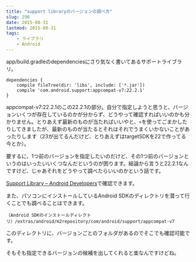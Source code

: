 ```yaml
---
title: "support libraryのバージョンの調べ方"
slug: 296
date: 2015-08-31
lastmod: 2015-08-31
tags:
    - ライブラリ
    - Android
---
```


app/build.gradleのdependenciesにさり気なく書いてあるサポートライブラリ。


```
dependencies {
    compile fileTree(dir: 'libs', include: ['*.jar'])
    compile 'com.android.support:appcompat-v7:22.2.1'
}
```

appcompat-v7:22.2.1のこの22.2.1の部分。自分で指定しようと思うと、バージョンいくつが存在しているのかが分からず、どうやって確認すればいいのかも分かりません。とりあえず最新のものが当たればいいやと、`+`を使ってごまかしたりしてきましたが、最新のものが当たるとそれはそれでうまくいかないことがあったりします（23が出てるんだけど、とりあえずはtargetSDKを22で作ってる今とか）。

要するに、1つ前のバージョンを指定したいのだけど、その1つ前のバージョンというのはいったいいくつなんだというのが困ります。結論から言うと22.2.1なんですけど、じゃあそれをどうやって調べたらいいのかという話です。

<a href="http://developer.android.com/tools/support-library/index.html">Support Library &#8211; Android Developers</a>で確認できます。

また、パソコンにインストールしているAndroid SDKのディレクトリを潜って行くことでも調べることはできます。


```
（Android SDKのインストールディレクトリ）/extras/android/m2repository/com/android/support/appcompat-v7
```

このディレクトリに、バージョンごとのフォルダがあるのでそこでも確認可能です。

そもそも指定できるバージョンの候補を出してくれると楽なんですけどね。


  